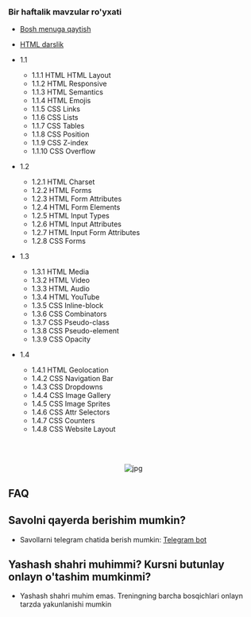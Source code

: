 
### Bir haftalik mavzular ro'yxati
- [Bosh menuga qaytish](../../../Html%20Tutorial/)
- [HTML darslik](../week-3/)

- 1.1
    - 1.1.1 HTML HTML Layout
    - 1.1.2 HTML Responsive
    - 1.1.3 HTML Semantics
    - 1.1.4 HTML Emojis
    - 1.1.5 CSS Links
    - 1.1.6 CSS Lists
    - 1.1.7 CSS Tables
    - 1.1.8 CSS Position
    - 1.1.9 CSS Z-index
    - 1.1.10 CSS Overflow
- 1.2
    - 1.2.1 HTML Charset
    - 1.2.2 HTML Forms
    - 1.2.3 HTML Form Attributes
    - 1.2.4 HTML Form Elements
    - 1.2.5 HTML Input Types
    - 1.2.6 HTML Input Attributes
    - 1.2.7 HTML Input Form Attributes
    - 1.2.8 CSS Forms
- 1.3
    - 1.3.1 HTML Media
    - 1.3.2 HTML Video
    - 1.3.3 HTML Audio
    - 1.3.4 HTML YouTube
    - 1.3.5 CSS Inline-block
    - 1.3.6 CSS Combinators
    - 1.3.7 CSS Pseudo-class
    - 1.3.8 CSS Pseudo-element
    - 1.3.9 CSS Opacity
- 1.4
    - 1.4.1 HTML Geolocation
    - 1.4.2 CSS Navigation Bar
    - 1.4.3 CSS Dropdowns
    - 1.4.4 CSS Image Gallery
    - 1.4.5 CSS Image Sprites
    - 1.4.6 CSS Attr Selectors
    - 1.4.7 CSS Counters
    - 1.4.8 CSS Website Layout

<br>
<br>

<p align="center">
<img src="https://cdn-edge.kwork.ru/pics/t3/73/13426712-1615540173.jpg" alt="jpg"/>
</p>

## FAQ
## Savolni qayerda berishim mumkin?
- Savollarni telegram chatida berish mumkin:  [Telegram bot](https://t.me/itechmarafon_bot)
## Yashash shahri muhimmi? Kursni butunlay onlayn o'tashim mumkinmi?

- Yashash shahri muhim emas. Treningning barcha bosqichlari onlayn tarzda yakunlanishi mumkin